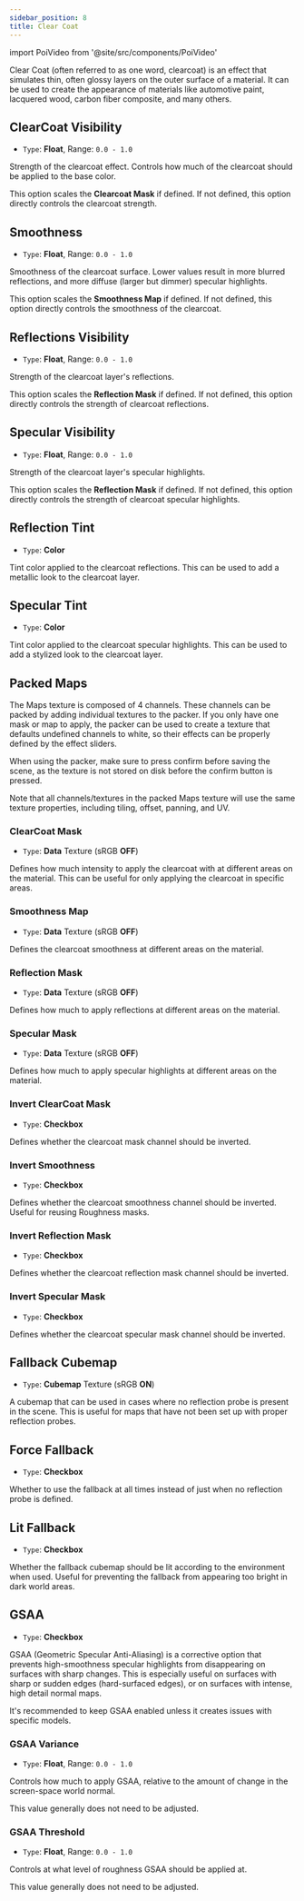 ```yaml
---
sidebar_position: 8
title: Clear Coat
---
```

import PoiVideo from '@site/src/components/PoiVideo'

Clear Coat (often referred to as one word, clearcoat) is an effect that simulates thin, often glossy layers on the outer surface of a material. It can be used to create the appearance of materials like automotive paint, lacquered wood, carbon fiber composite, and many others.

## ClearCoat Visibility

- `Type`: **Float**, Range: `0.0 - 1.0`

Strength of the clearcoat effect. Controls how much of the clearcoat should be applied to the base color. 

This option scales the **Clearcoat Mask** if defined. If not defined, this option directly controls the clearcoat strength.

## Smoothness

- `Type`: **Float**, Range: `0.0 - 1.0`

Smoothness of the clearcoat surface. Lower values result in more blurred reflections, and more diffuse (larger but dimmer) specular highlights.

This option scales the **Smoothness Map** if defined. If not defined, this option directly controls the smoothness of the clearcoat.

## Reflections Visibility

- `Type`: **Float**, Range: `0.0 - 1.0`

Strength of the clearcoat layer's reflections.

This option scales the **Reflection Mask** if defined. If not defined, this option directly controls the strength of clearcoat reflections.

## Specular Visibility

- `Type`: **Float**, Range: `0.0 - 1.0`

Strength of the clearcoat layer's specular highlights.

This option scales the **Reflection Mask** if defined. If not defined, this option directly controls the strength of clearcoat specular highlights.

## Reflection Tint

- `Type`: **Color**

Tint color applied to the clearcoat reflections. This can be used to add a metallic look to the clearcoat layer.

## Specular Tint

- `Type`: **Color**

Tint color applied to the clearcoat specular highlights. This can be used to add a stylized look to the clearcoat layer.

## Packed Maps

The Maps texture is composed of 4 channels. These channels can be packed by adding individual textures to the packer. If you only have one mask or map to apply, the packer can be used to create a texture that defaults undefined channels to white, so their effects can be properly defined by the effect sliders. 

When using the packer, make sure to press confirm before saving the scene, as the texture is not stored on disk before the confirm button is pressed.

Note that all channels/textures in the packed Maps texture will use the same texture properties, including tiling, offset, panning, and UV.

### ClearCoat Mask

- `Type`: **Data** Texture (sRGB **OFF**)

Defines how much intensity to apply the clearcoat with at different areas on the material. This can be useful for only applying the clearcoat in specific areas.

### Smoothness Map

- `Type`: **Data** Texture (sRGB **OFF**)

Defines the clearcoat smoothness at different areas on the material.

### Reflection Mask

- `Type`: **Data** Texture (sRGB **OFF**)

Defines how much to apply reflections at different areas on the material.

### Specular Mask

- `Type`: **Data** Texture (sRGB **OFF**)

Defines how much to apply specular highlights at different areas on the material.

### Invert ClearCoat Mask

- `Type`: **Checkbox**

Defines whether the clearcoat mask channel should be inverted.

### Invert Smoothness

- `Type`: **Checkbox**

Defines whether the clearcoat smoothness channel should be inverted. Useful for reusing Roughness masks.

### Invert Reflection Mask

- `Type`: **Checkbox**

Defines whether the clearcoat reflection mask channel should be inverted.

### Invert Specular Mask

- `Type`: **Checkbox**

Defines whether the clearcoat specular mask channel should be inverted.

## Fallback Cubemap

- `Type`: **Cubemap** Texture (sRGB **ON**)

A cubemap that can be used in cases where no reflection probe is present in the scene. This is useful for maps that have not been set up with proper reflection probes.

## Force Fallback

- `Type`: **Checkbox**

Whether to use the fallback at all times instead of just when no reflection probe is defined.

## Lit Fallback

- `Type`: **Checkbox**

Whether the fallback cubemap should be lit according to the environment when used. Useful for preventing the fallback from appearing too bright in dark world areas.

## GSAA

- `Type`: **Checkbox**

GSAA (Geometric Specular Anti-Aliasing) is a corrective option that prevents high-smoothness specular highlights from disappearing on surfaces with sharp changes. This is especially useful on surfaces with sharp or sudden edges (hard-surfaced edges), or on surfaces with intense, high detail normal maps.

It's recommended to keep GSAA enabled unless it creates issues with specific models.

### GSAA Variance

- `Type`: **Float**, Range: `0.0 - 1.0`

Controls how much to apply GSAA, relative to the amount of change in the screen-space world normal.

This value generally does not need to be adjusted.

### GSAA Threshold

- `Type`: **Float**, Range: `0.0 - 1.0`

Controls at what level of roughness GSAA should be applied at.

This value generally does not need to be adjusted.
